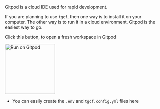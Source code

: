 Gitpod is a cloud IDE used for rapid development.

If you are planning to use `tgcf`, then one way is to install it on your computer. The other way is to run it in a cloud environment. Gitpod is the easiest way to go.

Click this button, to open a fresh workspace in Gitpod

<a href="https://gitpod.io/#https://github.com/aahnik/python-in-gitpod">  <img src="https://gitpod.io/button/open-in-gitpod.svg" alt="Run on Gitpod" width=160></a>


- You can easily create the `.env` and `tgcf.config.yml` files here

